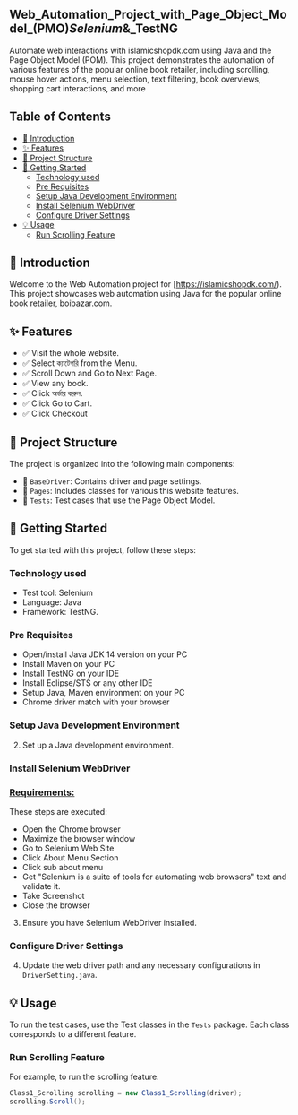 ## Web_Automation_Project_with_Page_Object_Model_(PMO)_Selenium_&_TestNG
Automate web interactions with islamicshopdk.com using Java and the Page Object Model (POM). This project demonstrates the automation of various features of the popular online book retailer, including scrolling, mouse hover actions, menu selection, text filtering, book overviews, shopping cart interactions, and more



## Table of Contents

- [🚀 Introduction](#-introduction)
- [✨ Features](#-features)
- [📁 Project Structure](#-project-structure)
- [🏁 Getting Started](#-getting-started)
  - [Technology used](#Technology-used)
  - [Pre Requisites](#Pre-Requisites)
  - [Setup Java Development Environment](#setup-java-development-environment)
  - [Install Selenium WebDriver](#install-selenium-webdriver)
  - [Configure Driver Settings](#configure-driver-settings)
- [💡 Usage](#-usage)
  - [Run Scrolling Feature](#run-scrolling-feature)
  

## 🚀 Introduction

Welcome to the Web Automation project for [https://islamicshopdk.com/). This project showcases web automation using Java for the popular online book retailer, boibazar.com.

## ✨ Features

- ✅ Visit the whole website.
- ✅  Select  ক্যাটেগরি from the Menu.
- ✅ Scroll Down and Go to Next Page.
- ✅ View any book.
- ✅ Click অর্ডার করুন.
- ✅ Click Go to Cart.
- ✅ Click Checkout

## 📁 Project Structure

The project is organized into the following main components:

- 📂 `BaseDriver`: Contains driver and page settings.
- 📂 `Pages`: Includes classes for various this website features.
- 📂 `Tests`: Test cases that use the Page Object Model.

## 🏁 Getting Started

To get started with this project, follow these steps:

### Technology used

- Test tool: Selenium
- Language: Java
- Framework: TestNG.
### Pre Requisites
- Open/install Java JDK 14 version on your PC
- Install Maven on your PC
- Install TestNG on your IDE
- Install Eclipse/STS or any other IDE
- Setup Java, Maven environment on your PC
- Chrome driver match with your browser

### Setup Java Development Environment

2. Set up a Java development environment.

### Install Selenium WebDriver

### **[Requirements:](url)**
These steps are executed:

- Open the Chrome browser
- Maximize the browser window
- Go to  Selenium Web Site
- Click About Menu Section
- Click sub about menu
- Get "Selenium is a suite of tools for automating web browsers" text and validate it.
- Take Screenshot
- Close the browser
3. Ensure you have Selenium WebDriver installed.

### Configure Driver Settings

4. Update the web driver path and any necessary configurations in `DriverSetting.java`.

## 💡 Usage

To run the test cases, use the Test classes in the `Tests` package. Each class corresponds to a different feature.

### Run Scrolling Feature

For example, to run the scrolling feature:

```java
Class1_Scrolling scrolling = new Class1_Scrolling(driver);
scrolling.Scroll();

